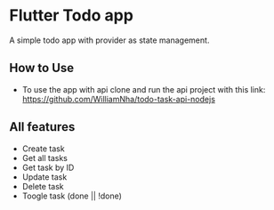 # Flutter Todo app

A simple todo app with provider as state management.

## How to Use
- To use the app with api clone and run the api project with this link:
  https://github.com/WilliamNha/todo-task-api-nodejs

## All features 
- Create task
- Get all tasks
- Get task by ID
- Update task
- Delete task
- Toogle task (done || !done)


